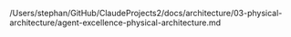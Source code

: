 /Users/stephan/GitHub/ClaudeProjects2/docs/architecture/03-physical-architecture/agent-excellence-physical-architecture.md